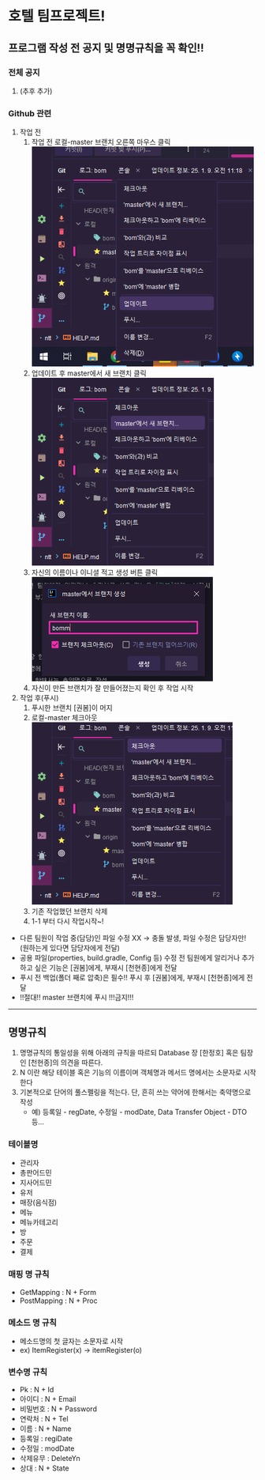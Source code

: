 # 호텔 팀프로젝트!

## 프로그램 작성 전 공지 및 명명규칙을 꼭 확인!!

### 전체 공지
1. (추후 추가)


### Github 관련
1. 작업 전
   1) 작업 전 로컬-master 브랜치 오른쪽 마우스 클릭 ![img.png](img.png)
   2) 업데이트 후 master에서 새 브랜치 클릭 ![img_1.png](img_1.png)
   3) 자신의 이름이나 이니셜 적고 생성 버튼 클릭 ![img_2.png](img_2.png)
   4) 자신이 만든 브랜치가 잘 만들어졌는지 확인 후 작업 시작
2. 작업 후(푸시)
   1) 푸시한 브랜치 [권봄]이 머지
   2) 로컬-master 체크아웃 ![img_3.png](img_3.png)
   3) 기존 작업했던 브랜치 삭제 
   4) 1-1 부터 다시 작업시작~!
* 다른 팀원이 작업 중(담당)인 파일 수정 XX -> 충돌 발생, 파일 수정은 담당자만! (원하는게 있다면 담당자에게 전달)
* 공용 파일(properties, build.gradle, Config 등) 수정 전 팀원에게 알리거나 추가하고 싶은 기능은 [권봄]에게, 부재시 [천현종]에게 전달 
* 푸시 전 백업(폴더 째로 압축)은 필수!! 푸시 후 [권봄]에게, 부재시 [천현종]에게 전달
* !!절대!! master 브랜치에 푸시 !!!금지!!!

---
## 명명규칙
1) 명명규칙의 통일성을 위해 아래의 규칙을 따르되 Database 장 [한정호] 혹은 팀장인 [천현종]의 의견을 따른다.
2) N 이란 해당 테이블 혹은 기능의 이름이며 객체명과 메서드 명에서는 소문자로 시작한다
3) 기본적으로 단어의 풀스펠링을 적는다. 단, 흔히 쓰는 약어에 한해서는 축약명으로 작성
   - 예) 등록일 - regDate, 수정일 - modDate, Data Transfer Object - DTO 등...


### 테이블명
- 관리자
- 총판어드민
- 지사어드민
- 유저
- 매장(음식점)
- 메뉴
- 메뉴카테고리
- 방
- 주문
- 결제

### 매핑 명 규칙
- GetMapping : N + Form
- PostMapping : N + Proc

### 메소드 명 규칙
- 메소드명의 첫 글자는 소문자로 시작
- ex) ItemRegister(x) -> itemRegister(o)

### 변수명 규칙
- Pk : N + Id
- 아이디 : N + Email
- 비밀번호 : N + Password
- 연락처 : N + Tel
- 이름 : N + Name
- 등록일 : regiDate
- 수정일 : modDate
- 삭제유무 : DeleteYn
- 상대 : N + State

 

   